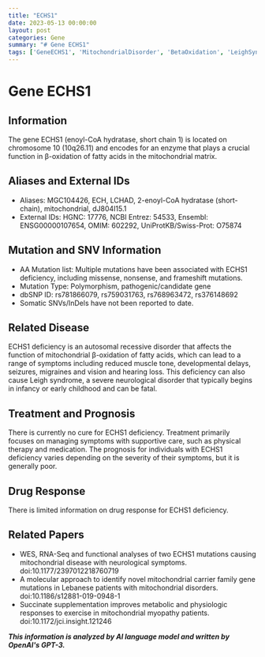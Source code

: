 ```yaml
---
title: "ECHS1"
date: 2023-05-13 00:00:00
layout: post
categories: Gene
summary: "# Gene ECHS1"
tags: ['GeneECHS1', 'MitochondrialDisorder', 'BetaOxidation', 'LeighSyndrome', 'Mutation', 'SomaticSNVs', 'Treatment', 'Prognosis']
---
```


# Gene ECHS1

## Information
The gene ECHS1 (enoyl-CoA hydratase, short chain 1) is located on chromosome 10 (10q26.11) and encodes for an enzyme that plays a crucial function in β-oxidation of fatty acids in the mitochondrial matrix.

## Aliases and External IDs
- Aliases: MGC104426, ECH, LCHAD, 2-enoyl-CoA hydratase (short-chain), mitochondrial, dJ804I15.1
- External IDs: HGNC: 17776, NCBI Entrez: 54533, Ensembl: ENSG00000107654, OMIM: 602292, UniProtKB/Swiss-Prot: O75874

## Mutation and SNV Information
- AA Mutation list: Multiple mutations have been associated with ECHS1 deficiency, including missense, nonsense, and frameshift mutations.
- Mutation Type: Polymorphism, pathogenic/candidate gene
- dbSNP ID: rs781866079, rs759031763, rs768963472, rs376148692
- Somatic SNVs/InDels have not been reported to date.

## Related Disease
ECHS1 deficiency is an autosomal recessive disorder that affects the function of mitochondrial β-oxidation of fatty acids, which can lead to a range of symptoms including reduced muscle tone, developmental delays, seizures, migraines and vision and hearing loss. This deficiency can also cause Leigh syndrome, a severe neurological disorder that typically begins in infancy or early childhood and can be fatal.

## Treatment and Prognosis
There is currently no cure for ECHS1 deficiency. Treatment primarily focuses on managing symptoms with supportive care, such as physical therapy and medication. The prognosis for individuals with ECHS1 deficiency varies depending on the severity of their symptoms, but it is generally poor.

## Drug Response
There is limited information on drug response for ECHS1 deficiency.

## Related Papers
- WES, RNA-Seq and functional analyses of two ECHS1 mutations causing mitochondrial disease with neurological symptoms. doi:10.1177/2397012218760719
- A molecular approach to identify novel mitochondrial carrier family gene mutations in Lebanese patients with mitochondrial disorders. doi:10.1186/s12881-019-0948-1
- Succinate supplementation improves metabolic and physiologic responses to exercise in mitochondrial myopathy patients. doi:10.1172/jci.insight.121246

**_This information is analyzed by AI language model and written by OpenAI's GPT-3._**